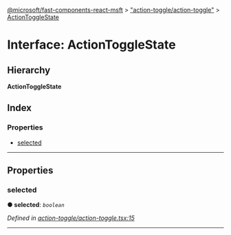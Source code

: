 [@microsoft/fast-components-react-msft](../README.md) > ["action-toggle/action-toggle"](../modules/_action_toggle_action_toggle_.md) > [ActionToggleState](../interfaces/_action_toggle_action_toggle_.actiontogglestate.md)

# Interface: ActionToggleState

## Hierarchy

**ActionToggleState**

## Index

### Properties

* [selected](_action_toggle_action_toggle_.actiontogglestate.md#selected)

---

## Properties

<a id="selected"></a>

###  selected

**● selected**: *`boolean`*

*Defined in [action-toggle/action-toggle.tsx:15](https://github.com/Microsoft/fast-dna/blob/164dd3ca/packages/fast-components-react-msft/src/action-toggle/action-toggle.tsx#L15)*

___

